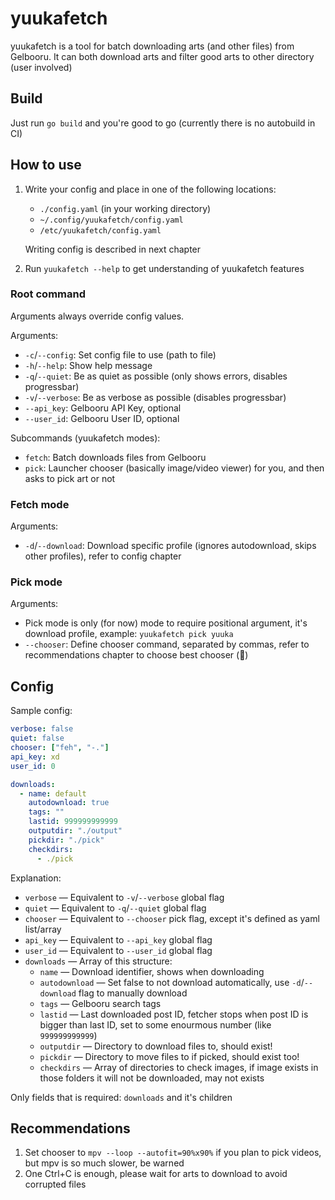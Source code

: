 # yuukafetch
yuukafetch is a tool for batch downloading arts (and other files) from Gelbooru. It can both download arts and filter good arts to other directory (user involved)

## Build
Just run `go build` and you're good to go (currently there is no autobuild in CI)

## How to use
1. Write your config and place in one of the following locations:
    * `./config.yaml` (in your working directory)
    * `~/.config/yuukafetch/config.yaml`
    * `/etc/yuukafetch/config.yaml`

   Writing config is described in next chapter
2. Run `yuukafetch --help` to get understanding of yuukafetch features

### Root command
Arguments always override config values.


Arguments:
* `-c`/`--config`: Set config file to use (path to file)
* `-h`/`--help`: Show help message
* `-q`/`--quiet`: Be as quiet as possible (only shows errors, disables progressbar)
* `-v`/`--verbose`: Be as verbose as possible (disables progressbar)
* `--api_key`: Gelbooru API Key, optional
* `--user_id`: Gelbooru User ID, optional

Subcommands (yuukafetch modes):
* `fetch`: Batch downloads files from Gelbooru
* `pick`: Launcher chooser (basically image/video viewer) for you, and then asks to pick art or not

### Fetch mode
Arguments:
* `-d`/`--download`: Download specific profile (ignores autodownload, skips other profiles), refer to config chapter

### Pick mode
Arguments:
* Pick mode is only (for now) mode to require positional argument, it's download profile, example: `yuukafetch pick yuuka`
* `--chooser`: Define chooser command, separated by commas, refer to recommendations chapter to choose best chooser (🐳)

## Config
Sample config:
```yaml
verbose: false
quiet: false
chooser: ["feh", "-."]
api_key: xd
user_id: 0

downloads:
  - name: default
    autodownload: true
    tags: ""
    lastid: 999999999999
    outputdir: "./output"
    pickdir: "./pick"
    checkdirs:
      - ./pick
```

Explanation:
* `verbose` — Equivalent to `-v`/`--verbose` global flag
* `quiet` — Equivalent to `-q`/`--quiet` global flag
* `chooser` — Equivalent to `--chooser` pick flag, except it's defined as yaml list/array
* `api_key` — Equivalent to `--api_key` global flag
* `user_id` — Equivalent to `--user_id` global flag
* `downloads` — Array of this structure:
    * `name` — Download identifier, shows when downloading
    * `autodownload` — Set false to not download automatically, use `-d`/`--download` flag to manually download
    * `tags` — Gelbooru search tags
    * `lastid` — Last downloaded post ID, fetcher stops when post ID is bigger than last ID, set to some enourmous number (like `999999999999`)
    * `outputdir` — Directory to download files to, should exist!
    * `pickdir` — Directory to move files to if picked, should exist too!
    * `checkdirs` — Array of directories to check images, if image exists in those folders it will not be downloaded, may not exists

Only fields that is required: `downloads` and it's children

## Recommendations
1. Set chooser to `mpv --loop --autofit=90%x90%` if you plan to pick videos, but mpv is so much slower, be warned
2. One Ctrl+C is enough, please wait for arts to download to avoid corrupted files